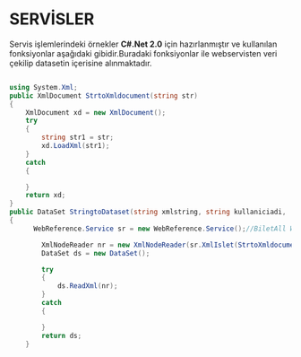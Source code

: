 # SERVİSLER

Servis işlemlerindeki örnekler **C#.Net 2.0** için hazırlanmıştır ve kullanılan fonksiyonlar aşağıdaki gibidir.Buradaki fonksiyonlar ile webservisten veri çekilip datasetin içerisine alınmaktadır.

```csharp

using System.Xml;
public XmlDocument StrtoXmldocument(string str)
{
    XmlDocument xd = new XmlDocument();
    try
    {
        string str1 = str;
        xd.LoadXml(str1);
    }
    catch
    {

    }
    return xd;
}
public DataSet StringtoDataset(string xmlstring, string kullaniciadi,     string sifre)
{
      WebReference.Service sr = new WebReference.Service();//BiletAll WS

        XmlNodeReader nr = new XmlNodeReader(sr.XmlIslet(StrtoXmldocument(xmlstring).DocumentElement, StrtoXmldocument("<Kullanici><Adi>" + kullaniciadi + "</Adi><Sifre>" + sifre + "</Sifre></Kullanici>").DocumentElement));
        DataSet ds = new DataSet();

        try
        {
            ds.ReadXml(nr);
        }
        catch
        {

        }
        return ds;
    }
```
